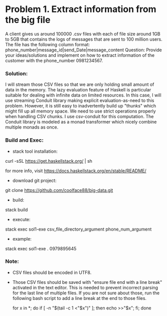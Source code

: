 # Problem 1. Extract information from the big file
A client gives us around 100000 .csv files with each of file size around 1GB to 5GB that contains the
logs of messages that are sent to 100 million users. The file has the following column format:
phone_number|message_id|send_Date|message_content
Question: Provide your ideas/solutions and implement on how to extract information of the customer
with the phone_number 0981234567.

### Solution:
I will stream those CSV files so that we are only holding small amount of data in the memory.
The lazy evaluation feature of Haskell is particular suitable for dealing with infinite data on limited resources.
In this case, I will use streaming Conduit library making explicit evaluation-as-need to this problem. 
However, it is still easy to inadvertently build up "thunks" which might fill up all memory space.
We need to use strict operations properly when handling CSV chunks. I use csv-conduit for this computation.
The Conduit library is modeled as a monad transformer which nicely combine multiple monads as once.

### Build and Exec:
- stack tool installation:

curl -sSL https://get.haskellstack.org/ | sh

for more info, visit https://docs.haskellstack.org/en/stable/README/

- download git project: 

git clone https://github.com/coolface88/big-data.git

- build:

stack build

- execute:

stack exec sol1-exe csv_file_directory_argument phone_num_argument

- example: 

stack exec sol1-exe . 0979895645

### Note:
- CSV files should be encoded in UTF8. 
- Those CSV files should be saved with "ensure file end with a line break" activated in the text editor.
  This is needed to prevent incorrect parsing for the last line of multiple files.
  If you are not sure about those, run the following bash script to add a line break at the end to those files.
  
  for x in *; do if [ -n "$(tail -c 1 <"$x")" ]; then echo >>"$x"; fi; done

